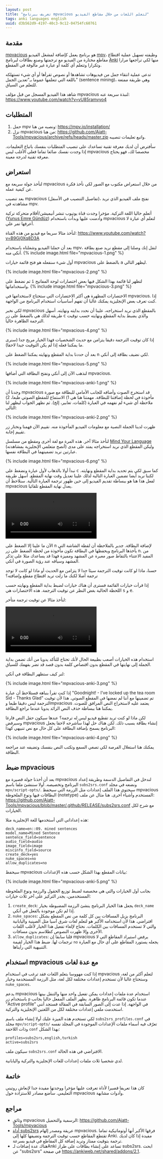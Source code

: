 ```yaml
---
layout: post
title: "تعريف ببرنامج mpvacious لتعلم اللغات من خلال مقاطع الفيديو"
tags: anki languages english
uuid: d3b562d9-4197-40c3-9c12-04754fc60761
---
```


## مقدمة

[mpvacious](https://github.com/Ajatt-Tools/mpvacious) هو برنامج يعمل كإضافة لمشغل
الفيديو [mpv](https://mpv.io/)، وظيفته تسهيل عملية اقتطاع مقاطع مختارة من الفيديو
مع ترجمتها وصنع بطاقات لبرنامج [Anki](anki-intro.md)
منها لكي تراجعها مرارا وتكرارا وتتعلم أي كلمة أو عبارة غير مألوفة في المقطع.

تدعى عملية انتقاء جمل من فيديوهات تشاهدها أو نصوص تقرأها أو أي شيء تستهلكه باللغة
التي تتعلمها عموما بـ"تعدين الجمل" (sentence mining)، وهي طريقة ممتعة للتعلم من السياق.

شاهد هذا الفيديو المسجل من قبل مؤلف mpvacious لنبذة سريعة عنه: <https://www.youtube.com/watch?v=vU85ramvyo4>

## المتطلبات

1. حمل mpv ونصبه من هنا: <https://mpv.io/installation/>
2. نزل mpvacious من هنا: <https://github.com/Ajatt-Tools/mpvacious/archive/refs/heads/master.zip> واتبع تعليمات تنصيبه.

سأفترض أن لديك معرفة تقنية تساعدك على تنصيب المتطلبات بنفسك باتباع التعليمات.
إذا وجدت نفسك ضائعا تماما فعلى الأغلب ليس mpvacious مخصصا لك، فهو يحتاج معرفة تقنية لدرجة معينة.

## استعراض

لنأخذ جولة سريعة مع mpvacious من خلال استعراض مكتوب مع الصور لكي نأخذ فكرة عن كيفية عمله.

بعد تنصيب mpvacious (تفاصيل التنصيب في الأسفل)، نفتح ملف الفيديو الذي نريد مشاهدته في mpv.

أتعلم حاليا اللغة التركية. مؤخرا وجدت قناة يوتيوب تنشر أنيميشن/أفلام متحركة تركية ([Yunus Emre Gündüz](https://www.youtube.com/c/YunusEmreG%C3%BCnd%C3%BCz/))
وأدمنت عليها وبدأت باستخدام mpvacious لتعلم أي عبارة لا أعرفها تمر علي.

لنأخذ مثالا سريعا مع فيديو من هذه القناة: <https://www.youtube.com/watch?v=B9Gj0Xq8D3A>

بعد أن حملنا الفيديو وشغلناه باستخدام mpv، لنقل إنك وصلنا إلى مقطع نريد صنع بطاقة أنكي منه.
{% include image.html file="mpvacious-1.png" %}

أول شيء سنفعله هو فتح قائمة خيارات mpvacious بالضغط على <kbd>a</kbd> ليظهر التالي.

{% include image.html file="mpvacious-2.png" %}

ثم نضغط على <kbd>i</kbd> لتظهر لنا قائمة بهذا الشكل فيها بعض اختصارات لوحة المفاتيح واستخداماتها.
{% include image.html file="mpvacious-3.png" %}

الاختصارات المظهرة هي أكثر الاختصارات التي ستحتاج لاستخدامها في mpvacious.
إذا كنت تعرف بعض الإنجليزية يمكنك غالبا أن تفهم أساسيات استخدام البرنامج من الواجهة.

لكي نخبر mpvacious بالمقطع الذي نريد استخراجه، علينا أن نحدد بدايته ونهايته.
أسهل طريقة لذلك هي بالضغط على زر <kbd>c</kbd> والذي يضبط بداية المقطع ونهايته حسب
توقيت الترجمة الظاهرة حاليا.

{% include image.html file="mpvacious-4.png" %}

إذا كان توقيت الترجمة دقيقا يتزامن مع حديث الشخصيات فهذا الخيار مريح جدا
(سنرى ما يمكننا فعله إذا لم يكن التوقيت جيدا لاحقا).

بعد أن حددنا بداية المقطع ونهايته يمكننا الضغط على <kbd>n</kbd> لكي نضيف بطاقة إلى أنكي.

{% include image.html file="mpvacious-5.png" %}

لنذهب الآن إلى أنكي ونفتح البطاقة التي أضافها mpvacious.

{% include image.html file="mpvacious-anki-1.png" %}

وجدنا أن mpvacious قد استخرج الصوت وأضافه للجانب الأمامي للبطاقة مع صورة مأخوذة
في لحظة إضافتنا للبطاقة. مهمتنا هنا هي 1) الاستماع للمقطع الصوتي طبعا، 2) ملاحظة
أي شيء لم نفهمه في العبارة (كلمات، تعابير، إلخ). ثم نظهر الجواب ليظهر لنا التالي:

{% include image.html file="mpvacious-anki-2.png" %}

ظهرت لدينا الجملة النصية مع معلومات الفيديو المأخوذة منه. نقييم الآن فهمنا
ونختار زر تقييم إجابة.

لنأخذ مثالا آخر. هذه المرة مع لغة أخرى ومقطع من مسلسل [Mind Your Language](https://en.wikipedia.org/wiki/Mind_Your_Language) (أنصح متعلمي الإنجليزية بمشاهدته)
وليكن المقطع الذي نريد استخراجه يمتد على مدى عبارتين نريد تضمينهما في البطاقة نفسها.

{% include image.html file="mpvacious-6.png" %}

نبدأ أولا بالذهاب لأول عبارة ونضغط على <kbd>c</kbd> كما سبق
لكي يتم تحديد بداية المقطع ونهايته. لكننا نريد أيضا تضمين العبارة التالية لذلك علينا
تعديل وقت نهاية المقطع. أسهل طريقة لفعل هذا هنا هو ببساطة تقديم الفيديو إلى حين
ظهور ترجمة العبارة التالية. سنلاحظ أن mpvacious يعدل نهاية المقطع تلقائيا.

<video controls>
  <source src="assets/video/mpvacious-demo-1.mp4" type="video/mp4">
</video>

الآن ما علينا إلا الضغط على <kbd>n</kbd> لإضافة البطاقة.
جدير بالملاحظة أن لقطة الشاشة التي يأخذها البرنامج ويحفظها في البطاقة تكون مأخوذة
من لحظة الضغط على زر <kbd>n</kbd>. من المفيد الاعتناء بالتقاط صور معبرة عن المشهد ومميزة
فهذا قد يساعدك مثلا على تذكر المشهد وسياقه عند رؤية الصورة في أنكي.

حسنا، ماذا لو كانت توقيت الترجمة سيئا جدا لا يتزامن مع الحديث أو ماذا لو كانت لا توجد ترجمة
أصلا لكنك ما زلت تريد اقتطاع مقطع وإضافته؟

إذا قرأت خيارات القائمة فسترى أن هناك خيارات لضبط بداية المقطع ونهايته حسب اللحظة الحالية
بغض النظر عن توقيت الترجمة. هذه الاختصارات هي <kbd>s</kbd> و <kbd>e</kbd>.

لنأخذ مثالا عن توقيت ترجمة متأخر:

<video controls>
  <source src="assets/video/mpvacious-demo-2.mp4" type="video/mp4">
</video>

استخدام هذه الخيارات أصعب بطبيعة الحال لأنك تحتاج للتأكد يدويا من أنك تضمن
بداية الجملة إلى نهايتها في المقطع بدون اقتصاص كلمة بدون قصد قد تضر بفهمك للسياق.

لنر كيف ستظهر البطاقة في أنكي:

{% include image.html file="mpvacious-anki-3.png" %}

إذا كنت تقرأ بنباهة فستلاحظ أن عبارة "Goodnight! - I've locked up the tea room Sid - Thanks Glad"
تم تضمينها مع أننا لم نمضها في المقطع الصوتي. هذا لأن توقيت الترجمة ليس دقيقا طبعا
وmpvacious يعتمد عليه لاستخراج النص المرافق للصوت. يمكننا هنا ببساطة حذف النص الزائد
يدويا عندما نراجع البطاقة.

لكن ماذا لو كنت تريد تقطيع فيديو ليس له ترجمة؟ عندها سيكون حقل النص فارغا وسيرفض mpvacious
إنشاء بطاقة بسبب ذلك. لكن هناك حل لهذا سأشرحه لاحقا يجعل البرنامج يسمح بإضافة البطاقة على كل حال
مع نص تنبيهي كهذا:

{% include image.html file="mpvacious-anki-4.png" %}

يمكنك هنا استغلال الفرصة لكي تصغي السمع وتكتب النص بنفسك وتضيفه عند مراجعة البطاقة.

## ضبط mpvacious

بعد أن أخذنا جولة قصيرة مع mpvacious لندخل في التفاصيل الدسمة وطريقة إعداد
البرنامج وتخصيصه. أولا سننشئ ملفا باسم `subs2srs.conf` ونضعه في مجلد
`mpv/script-opts/`. سيحتوي هذا الملف إعدادات مثل الزرمة التي سيحفظ
mpvacious البطاقات فيها ونوع الملحوظة (notetype) المستخدم وأشياء أخرى.
هنا مثال عن ملف: <https://github.com/Ajatt-Tools/mpvacious/blob/master/.github/RELEASE/subs2srs.conf> مع شرح لكل الخيارات.

هذه إعداداتي التي أستخدمها للغة الإنجليزية مثلا:
```
deck_name=en::09. mined sentences
model_name=Mined Sentence
sentence_field=sentence
audio_field=audio
image_field=image
miscinfo_field=source
create_deck=yes
nuke_spaces=no
allow_duplicates=no
```

سيحفظ mpvacious بيانات المقطع بهذا الشكل حسب هذه الإعدادات:

{% include image.html file="mpvacious-anki-5.png" %}

بجانب أول الخيارات والتي هي مخصصة لضبط توزيع الحقول والرزمة ونوع الملحوظة المستخدمين،
يجدر التركيز على آخر ثلاث خيارات:
1. `create_deck`: يجعل هذا الخيار البرنامج ينشئ الرزمة المضبوطة بخيار `deck_name`
إذا لم تكن موجودة بالفعل في أنكي.
2. `nuke_spaces`: البرنامج يزيل المسافات بين كل كلمة من نص المقطع بشكل افتراضي.
هذا لأن استخدامه الأكبر هو لتعلم لغات شرق آسيا مثل الصينية واليابانية والتي لا تستخدم المسافات بين الكلمات.
نحتاج لإلغاء تفعيل هذا الخيار لأغلب اللغات الأخرى وإلا ظهرت النصوص كطلاسم بدون مسافات.
3. `allow_duplicates`: قلنا سابقا إن mpvacious يرفض استيراد المقاطع التي لا ترجمات لها.
ضبط هذا الخيار لقيمة `no` يجعله يستورد المقاطع على أي حال مع العبارة التنبيهية التي رأيناها.

## استخدام mpvacious مع عدة لغات

إذا كنت مهووسا بتعلم اللغات فقد ترغب في استخدام mpvacious لتعلم أكثر من لغة،
وستحتاج غالبا لأن تستخدم إعدادات مختلفة لكل لغة، مثل الرزمة المستخدمة وخيار `nuke_spaces`.

يدعم mpvacious استخدام عدة ملفات إعدادات يمكن تفعيل واحد منها والتنقل بينها
باستخدام زر `p` عندما تكون قائمة البرنامج ظاهرة. يظهر الملف المفعل حاليا بجانب "Active profile" في الواجهة.
إذا عدت إلى الصور السابقة في المقالة فستجد أنني استخدمت ملفي إعدادات مختلفة لكل
من اللغتين الإنجليزية والتركية.

لكي تستخدم هذه الميزة عليك أولا إنشاء ملف باسم `subs2srs_profiles.conf` في مجلد `mpv/script-opts/`
تعرّف فيه أسماء ملفات الإعدادات الموجودة في المجلد نفسه وذات اللاحقة `conf` بهذا الشكل:
```
profiles=subs2srs,english,turkish
active=subs2srs
```
سيكون ملف `subs2srs.conf` الافتراضي في هذه الحالة.

لدي شخصيا ثلاث ملفات إعدادات للغات الإنجليزية والتركية واليابانية.

## خاتمة

كان هذا تعريفا قصيرا لأداة تعرفت عليها مؤخرا ووجدتها مفيدة جدا لإنعاش روتيني التعليمي.
سأضع مصادر للاستزادة حول mpvacious وأدوات مشابهة.

## مراجع

- وثائق mpvacious الرسمية والتحميل: <https://github.com/Ajatt-Tools/mpvacious>
- [أداة subs2srs](http://subs2srs.sourceforge.net/) عريقة ومصدر إلهام mpvacious. فرقها الأكبر أنها أوتوماتيكية تماما تقتطع المقاطع حسب توقيت الترجمة وتضيفها كلها إلى Anki.
  مفيدة إذا كان لديك ترجمة بتوقيت ممتاز وتريد إضافة كل المقاطع في فيديو بسرعة.
- هناك عدة إضافات لـAnki تساعد على إنشاء بطاقات على طراز subs2srs. ابحث عن "subs2srs" في صفحة <https://ankiweb.net/shared/addons/2.1>.

